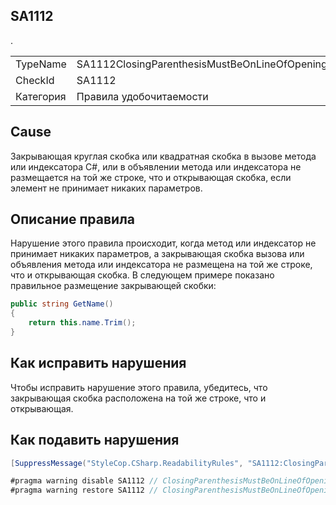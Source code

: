 ﻿## SA1112

<table>
<tr>
  <td>TypeName</td>
  <td>SA1112ClosingParenthesisMustBeOnLineOfOpeningParenthesis</td>.
</tr>
<tr>
  <td>CheckId</td>
  <td>SA1112</td>
</tr>
<tr>
  <td>Категория</td>
  <td>Правила удобочитаемости</td>
</tr>
</table>

## Cause

Закрывающая круглая скобка или квадратная скобка в вызове метода или индексатора C#, или в объявлении метода или индексатора не размещается на той же строке, что и открывающая скобка, если элемент не принимает никаких параметров.

## Описание правила

Нарушение этого правила происходит, когда метод или индексатор не принимает никаких параметров, а закрывающая скобка вызова или объявления метода или индексатора не размещена на той же строке, что и открывающая скобка. В следующем примере показано правильное размещение закрывающей скобки:

```csharp
public string GetName()
{
    return this.name.Trim();
}
```

## Как исправить нарушения

Чтобы исправить нарушение этого правила, убедитесь, что закрывающая скобка расположена на той же строке, что и открывающая.

## Как подавить нарушения

```csharp
[SuppressMessage("StyleCop.CSharp.ReadabilityRules", "SA1112:ClosingParenthesisMustBeOnLineOfOpeningParenthesis", Justification = "Reviewed.")]
```

```csharp
#pragma warning disable SA1112 // ClosingParenthesisMustBeOnLineOfOpeningParenthesis
#pragma warning restore SA1112 // ClosingParenthesisMustBeOnLineOfOpeningParenthesis
```